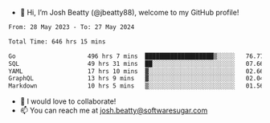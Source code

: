 - 👋 Hi, I’m Josh Beatty (@jbeatty88), welcome to my GitHub profile!

<!--START_SECTION:waka-->

```txt
From: 28 May 2023 - To: 27 May 2024

Total Time: 646 hrs 15 mins

Go                    496 hrs 7 mins  ███████████████████▒░░░░░   76.77 %
SQL                   49 hrs 31 mins  ██░░░░░░░░░░░░░░░░░░░░░░░   07.66 %
YAML                  17 hrs 10 mins  ▓░░░░░░░░░░░░░░░░░░░░░░░░   02.66 %
GraphQL               13 hrs 9 mins   ▓░░░░░░░░░░░░░░░░░░░░░░░░   02.04 %
Markdown              10 hrs 5 mins   ▒░░░░░░░░░░░░░░░░░░░░░░░░   01.56 %
```

<!--END_SECTION:waka-->

- 💞️ I would love to collaborate!
- 📫 You can reach me at josh.beatty@softwaresugar.com

<!---
jbeatty88/jbeatty88 is a ✨ special ✨ repository because its `README.md` (this file) appears on your GitHub profile.
You can click the Preview link to take a look at your changes.
--->
